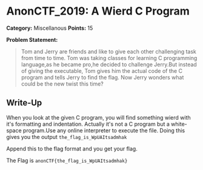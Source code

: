 # AnonCTF_2019: A Wierd C Program

**Category:** Miscellanous
**Points:** 15

**Problem Statement:**

>Tom and Jerry are friends and like to give each other challenging task from time to time. Tom was taking classes for learning C programming language,as he became pro,he decided to challenge Jerry.But instead of giving the executable, Tom gives him the actual code of the C program and tells Jerry to find the flag. Now Jerry wonders what could be the new twist this time?

## Write-Up

When you look at the given C program, you will find something wierd with it's formatting and indentation.
Actually it's not a C program but a white-space program.Use any online interpreter to execute the file.
Doing this gives you the output `the_flag_is_WpUAItsadmhak`

Append this to the flag format and you get your flag.

The Flag is `anonCTF{the_flag_is_WpUAItsadmhak}`

